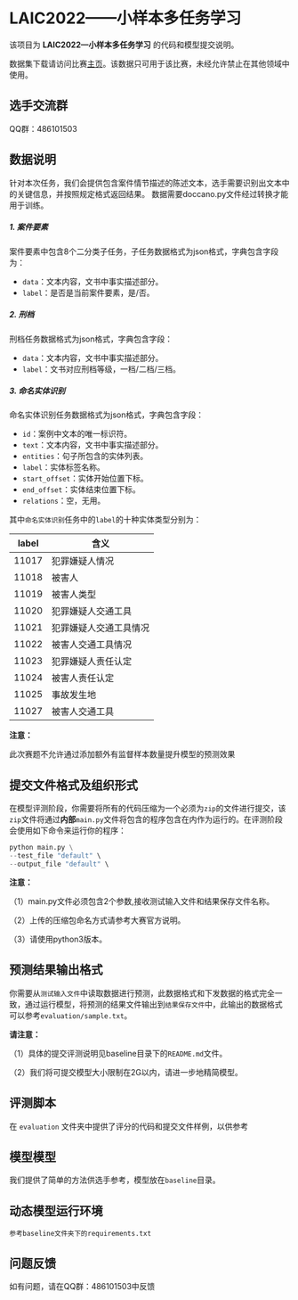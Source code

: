 # LAIC2022——小样本多任务学习

该项目为 **LAIC2022—小样本多任务学习** 的代码和模型提交说明。

数据集下载请访问比赛[主页](http://data.court.gov.cn/pages/laic.html)。该数据只可用于该比赛，未经允许禁止在其他领域中使用。

## 选手交流群

QQ群：486101503

## 数据说明

针对本次任务，我们会提供包含案件情节描述的陈述文本，选手需要识别出文本中的关键信息，并按照规定格式返回结果。
数据需要doccano.py文件经过转换才能用于训练。

##### 1. 案件要素

案件要素中包含8个二分类子任务，子任务数据格式为json格式，字典包含字段为：

- ``data``：文本内容，文书中事实描述部分。
- ``label``：是否是当前案件要素，是/否。

##### 2. 刑档

刑档任务数据格式为json格式，字典包含字段：

- ``data``：文本内容，文书中事实描述部分。
- ``label``：文书对应刑档等级，一档/二档/三档。

##### 3. 命名实体识别

命名实体识别任务数据格式为json格式，字典包含字段：

- ``id``：案例中文本的唯一标识符。
- ``text``：文本内容，文书中事实描述部分。
- ``entities``：句子所包含的实体列表。
- ``label``：实体标签名称。
- ``start_offset``：实体开始位置下标。
- ``end_offset``：实体结束位置下标。
- ``relations``：空，无用。

其中``命名实体识别``任务中的``label``的十种实体类型分别为：

|label|含义|
|---|---|
|11017|犯罪嫌疑人情况|
|11018|被害人|
|11019|被害人类型|
|11020|犯罪嫌疑人交通工具|
|11021|犯罪嫌疑人交通工具情况|
|11022|被害人交通工具情况|
|11023|犯罪嫌疑人责任认定|
|11024|被害人责任认定|
|11025|事故发生地|
|11027|被害人交通工具|

**注意：**

此次赛题不允许通过添加额外有监督样本数量提升模型的预测效果

## 提交文件格式及组织形式

在模型评测阶段，你需要将所有的代码压缩为一个必须为`zip`的文件进行提交，该`zip`文件将通过**内部**`main.py`文件将包含的程序包含在内作为运行的。在评测阶段会使用如下命令来运行你的程序：

```python
python main.py \
--test_file "default" \
--output_file "default" \
```

**注意：**

（1）main.py文件必须包含2个参数,接收测试输入文件和结果保存文件名称。

（2）上传的压缩包命名方式请参考大赛官方说明。

（3）请使用python3版本。



## 预测结果输出格式

你需要从`测试输入文件`中读取数据进行预测，此数据格式和下发数据的格式完全一致，通过运行模型，将预测的结果文件输出到`结果保存文件`中，此输出的数据格式可以参考`evaluation/sample.txt`。

**请注意：**

（1）具体的提交评测说明见baseline目录下的`README.md`文件。

（2）我们将可提交模型大小限制在2G以内，请进一步地精简模型。

## 评测脚本

在 `evaluation` 文件夹中提供了评分的代码和提交文件样例，以供参考

## 模型模型

我们提供了简单的方法供选手参考，模型放在`baseline`目录。

## 动态模型运行环境

```
参考baseline文件夹下的requirements.txt
```

## 问题反馈

如有问题，请在QQ群：486101503中反馈
